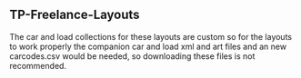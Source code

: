 ## TP-Freelance-Layouts  
The car and load collections for these layouts are custom so for the layouts to work properly the companion car and load xml and art files and an new carcodes.csv would be needed, so downloading these files is not recommended.    
